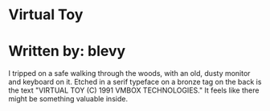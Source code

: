 # Virtual Toy

# Written by: blevy

I tripped on a safe walking through the woods, with an old, dusty monitor and keyboard on it. Etched in a serif typeface on a bronze tag on the back is the text "VIRTUAL TOY (C) 1991 VMBOX TECHNOLOGIES." It feels like there might be something valuable inside.
